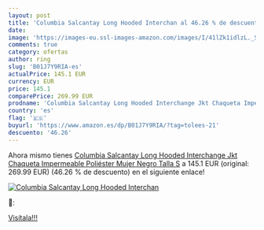 ```yaml
---
layout: post
title: 'Columbia Salcantay Long Hooded Interchan al 46.26 % de descuento'
date: 
image: 'https://images-eu.ssl-images-amazon.com/images/I/41lZk1idlzL._SL200_.jpg'
comments: true
category: ofertas
author: ring
slug: 'B01J7Y9RIA-es'
actualPrice: 145.1 EUR
currency: EUR
price: 145.1
comparePrice: 269.99 EUR
prodname: 'Columbia Salcantay Long Hooded Interchange Jkt Chaqueta Impermeable  Poliéster  Mujer  Negro  Talla S'
country: 'es'
flag: '🇪🇸'
buyurl: 'https://www.amazon.es/dp/B01J7Y9RIA/?tag=tolees-21'
descuento: '46.26'
---
```


Ahora mismo tienes [Columbia Salcantay Long Hooded Interchange Jkt Chaqueta Impermeable  Poliéster  Mujer  Negro  Talla S](https://www.amazon.es/dp/B01J7Y9RIA/?tag=tolees-21) a 145.1 EUR (original: 269.99 EUR) (46.26 %  de descuento) en el siguiente enlace!

[![Columbia Salcantay Long Hooded Interchan](https://images-eu.ssl-images-amazon.com/images/I/41lZk1idlzL._SL200_.jpg)](https://www.amazon.es/dp/B01J7Y9RIA/?tag=tolees-21)

🔎:


[Visítala!!!](https://www.amazon.es/dp/B01J7Y9RIA/?tag=tolees-21)

